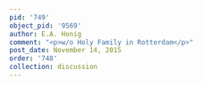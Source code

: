 ```yaml
---
pid: '749'
object_pid: '9569'
author: E.A. Honig
comment: "<p>w/o Holy Family in Rotterdam</p>"
post_date: November 14, 2015
order: '748'
collection: discussion
---
```

